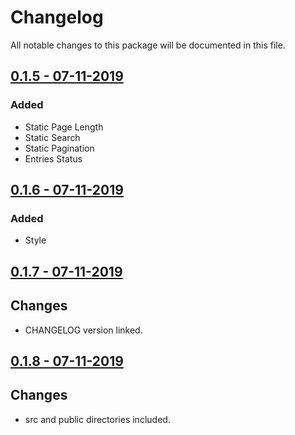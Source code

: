 # Changelog

All notable changes to this package will be documented in this file.

## [0.1.5 - 07-11-2019](https://www.npmjs.com/package/server-datatable/v/0.1.5)

### Added

- Static Page Length
- Static Search
- Static Pagination
- Entries Status

## [0.1.6 - 07-11-2019](https://www.npmjs.com/package/server-datatable/v/0.1.6)

### Added

- Style

## [0.1.7 - 07-11-2019](https://www.npmjs.com/package/server-datatable/v/0.1.7)

## Changes

- CHANGELOG version linked.

## [0.1.8 - 07-11-2019](https://www.npmjs.com/package/server-datatable/v/0.1.8)

## Changes

- src and public directories included.